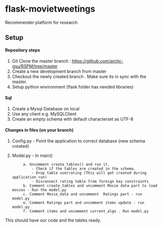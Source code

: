 # flask-movietweetings
Recommender platform for research


## Setup

#### Repository steps

1) Git Clone the master branch :  https://github.com/arctic-gsu/RSPM/tree/master
2) Create a new development branch from master 
3) Checkout the newly created branch . Make sure its in sync with the master.
4) Setup python environment (flask folder has needed libraries)

#### Sql

1) Create a Mysql Database on local
2) Use any client e.g. MySQLClient
3) Create an empty schema with default characterset as UTF-8


#### Changes in files (on your branch)
1) Config.py - Point the application to correct database (new schema created)
2) Model.py - In main()

            a. Uncomment create_tables() and run it. 
                - Check if the tables are created in the schema. 
                - Drop table userrating (This will get created during application run)
                - Disconnect rating table from foreign key constraints
            b. Comment create_tables and uncomment Movie data part to load movies - Run the model.py
            c. Comment Movie_data and uncomment  Ratings part - run model.py
            e. Comment Ratings part and uncomment items update - run model.py
            f. Comment items and uncomment current_algo . Run model.py

This should have our code and the tables ready. 